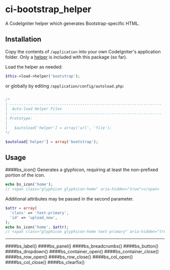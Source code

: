 ci-bootstrap_helper
=============

A CodeIgniter helper which generates Bootstrap-specific HTML.


## Installation

Copy the contents of `/application` into your own CodeIgniter's application folder.  Only a [helper](http://www.codeigniter.com/user_guide/general/helpers.html) is included with this package (so far).

Load the helper as needed:

```php
$this->load->helper('bootstrap');
```

or globally by editing `/application/config/autoload.php`:

```php

/*
| -------------------------------------------------------------------
|  Auto-load Helper Files
| -------------------------------------------------------------------
| Prototype:
|
|	$autoload['helper'] = array('url', 'file');
*/

$autoload['helper'] = array('bootstrap');
```


## Usage

####bs_icon()
Generates a glyphicon, requiring at least the non-prefixed portion of the icon.
```php
echo bs_icon('home');
// <span class="glyphicon glyphicon-home" aria-hidden="true"></span>
```
Additional attributes may be passed in the second parameter.
```php
$attr = array(
  'class' => 'text-primary',
  'id' => 'upload_now',
);
echo bs_icon('home', $attr);
// <span class="glyphicon glyphicon-home text-primary" aria-hidden="true" id="upload_now"></span>
```
---

####bs_label()
####bs_panel()
####bs_breadcrumbs()
####bs_button()
####bs_dropdown()
####bs_container_open()
####bs_container_close()
####bs_row_open()
####bs_row_close()
####bs_col_open()
####bs_col_close()
####bs_clearfix()
